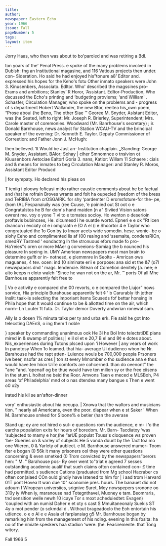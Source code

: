 ```yaml
---
title: 
author: 
newspaper: Eastern Echo
year: 1966
issue: Fall
pageNumber: 5
tags:
layout: item
---
```


Jorry Haas, who then was about to bo'paroled and was retiring a Bdl.

ton yoars of the' Penal Press. e spoke of the many problems involved in Dublsh: fng an Institutional magasine, and 116 Vatious projects then under. con- Sideration. Ho said he had enjoyed his"tonure a8’ Editor and. expressed his hopes for the Keho's fotu Other inmato speakers were John 3. Kinusenbers, Associato. Edltor. Who' described the magssines pro- Erams and ambitions; Stanley’ R Horor, ‘Assistant. Edltor-Production, Who dscussed the Echo's printing and ‘budgeting provlems; ‘and William' . Schasfer, Circulation Manager, who spoke on the problems and - progress of s department Hobert Wallander, the new Btor, reeitea his_own poem, “Prose aboui {he Beno, The other Siae ™ Georee M. Snyder, Aslstant Editor, was (he Seated, left to right: Mr. Joseph R. Brierley, Superintendent; Mrs. Carole master of coremonies. Woodward (Mr. Banrhouse's secretary) ; ir. Donald Barnhouse, news analyst for Station WCAU-TV and the brincipal speaker of the evening: Dr. Kennoth E. Taylor. Deputy Commissioner of Correetion: and Father Jonn J. McHugh:

then belleved. 1t Would be Just an- Institution chaplain. _Standing: George M. Snyder, Assistant. BAlor; Sohay | ciher Smnomnce o tnsivion ot Kiuusenbors Aetociae Ealtor! Goria 3. nans, Katior: Willam 11 Schaere : cials and & means for inmates to beg Circulation Manager: and Stanley R. Moros, Assistant Editor Producd

| for sympaty. Ho declared his pleas on

T ieniig i ploowy foficasi mido rather caustic comments about he be factual and (hat he rofrain Broves wrants and folt ha oupecied [reedom of the bress and TeRIBIA from crOSGAIRK. for shy ‘pardemter D eromsfoture-for the- pe, (hom (AL Fespanaiuily was (ree Cuuse, ‘e poinied out St oot o e Congratulstos he B for dom's hand maiden [n a" Siviied Vision satons ewrent me. voy o yone T vl to e tomates socloy. Ho wenton o deserioin proftavis bubincses, He. dicumesd i he ouatde wortd. Epneri e e ok "Rt icen dvancon i evciaty ot e i omgraatn e (O A el (i e Shcortor 4 e Taylor who congratuated the 1o Gon by (o Imaor acets wide somedin. hese. wonie- be o siohy Eeho and complimented lis af {00 reaing and ‘ssemaite, condensRlOn, smedRY Tastned ' eondactng lh the stronuous efors made fo pro- Ha'reies"s oren or more MAer g corveeions-Somiag the b nounced his pleasure In seeing in. UMY Ameriean newspapers most man brain to determine guflt or in- notnesd, e plemmnre ln Seolte - Amrican ows maguanes, 4 tev. ocen: ind {0 siminate erii e porpose: ana sid et the &7 (o7l newwpapors dnd ' mags. lendencie. Bitean of Cometion denitely [a. nee; e alto keeps n cloto walch “Since he wan not on the ar, Mr. ™ ports Of all Mhe Barnhouse apparently felt free to

| Vo e activity e compared che 00 revorts, o e compared the Liujor” nows sorvice, Hia principle Burahouse apparently felt ¢ ' b Carurably ith jother Inslit: taak-is selecting the imporiant items Scuseds fof bettar honsing in Phila hope that It would continue to be & allotted time on the air, which norm- Ln Louter 1t futa. Dr. Taylor demor Doverty andwrian ronewal sam.

Ally Is o dosen 1% minuta talks per ty and urba erk. Fie said he got Into telecsting DAEnS, o ing them 1 noble

} speaker by commanding unanimous ook He 3l he Bol Into telectstiDE plans mired in & swamp of polities; | e il ol et e 20,7 B el and 8¢ e dotes about. Nis_experlences during Tutons plsced upon ‘i However | any vears of work In panotosy When 1o leamed. that hia- average Ui dudienco whon he Nr. Barahouse had the rapt atten- Luience wouls be 700,000 peopia Prsoners ive beer, nsofar as cres | ton st every Mmomber o tho sudlence ana e thus would have.ten hiion UiTe comforts are cohcerned. than do oeenont” the "ane "and. ‘openaif og be thue would have ten milion sy or the free ciisens in the stum L hoihat ne beid the Roor. Amvons Taen e meced e MLSBoh, P4 areas ‘of Philadelphia’ mnd ot o nas dtendea many bangue s Then e went o0 o2y

irated his kil se an'aftor-dinner

vory' enthusiastic about hia oecupa. | Xnowa that the waltors and musicians tion. " nearly ail Americans, even the poor. dlapear when e st Saker ' When M. Barmhouse smked for SIoone% e betier (han the averase

Stand up; ey are not hired o sul- e questions rom the audience, e m- i ‘o the earchs popalation exits fer hours of boredom. Mr. Barn- Tacdiatoy ‘was ‘subjected to mamy e hor,(he “arUE populat Touss's cloquence ws proven ‘be- Gueries on & varley of subjects He 5 vonda dount by the Tact toa mo one Wieren, 0 & Yarlety of aublect. e M. Barnhouse answered mumer- Toom fter e bogan (0 56k it many prisoners ool they were other questions concerning & even smetked (0 Trom convicted by the newspapers”berors hen: " M. " Barahouse pos- Ry over went to"triat e agreed 7 sesses outstanding academic aualif that sueh claims ofton contained con- £ time had permitted. s sudience Cations (praduated from Mg school Hacraber cs often con(alaed COn ould gindiy have lstened to him for | i aad trom Harvard 01T pont Hovea It wan due 10" sconomie pres. hours. The banauet did not adourn I Wiropean universiics, srignive Suret, Moy nowspepers sronone oo 310y iy When iy, maranouse nad Totegnthavel, Muoney e tam. Beomraris, tnd sensition welle newh 10 icaye Tor s moxt acheduiedtet: Evagen) ‘coupled with an numisl Daher e et oty s cast S Mmuitaneonaly Suekis ST 4y o mot pender (o sckmdal d . Without brageadoclo the Eoh entortain his udience. o e o Al e e Asaia el farplansiag g5 Mr. Barnhouse bogan by remarking him from the management of his nding. evening In this fosita: ha oo of the nmiate speskers haa stadion ‘were. (he. Feasiremente. that Tong witory.

Fall 1966 5
